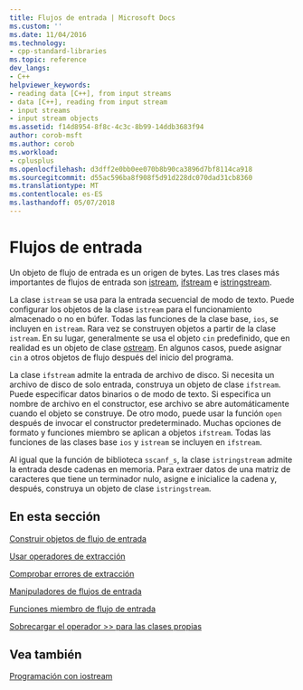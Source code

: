 ```yaml
---
title: Flujos de entrada | Microsoft Docs
ms.custom: ''
ms.date: 11/04/2016
ms.technology:
- cpp-standard-libraries
ms.topic: reference
dev_langs:
- C++
helpviewer_keywords:
- reading data [C++], from input streams
- data [C++], reading from input stream
- input streams
- input stream objects
ms.assetid: f14d8954-8f8c-4c3c-8b99-14ddb3683f94
author: corob-msft
ms.author: corob
ms.workload:
- cplusplus
ms.openlocfilehash: d3dff2e0bb0ee070b8b90ca3896d7bf8114ca918
ms.sourcegitcommit: d55ac596ba8f908f5d91d228dc070dad31cb8360
ms.translationtype: MT
ms.contentlocale: es-ES
ms.lasthandoff: 05/07/2018
---
```

# <a name="input-streams"></a>Flujos de entrada

Un objeto de flujo de entrada es un origen de bytes. Las tres clases más importantes de flujos de entrada son [istream](../standard-library/basic-istream-class.md), [ifstream](../standard-library/basic-ifstream-class.md) e [istringstream](../standard-library/basic-istringstream-class.md).

La clase `istream` se usa para la entrada secuencial de modo de texto. Puede configurar los objetos de la clase `istream` para el funcionamiento almacenado o no en búfer. Todas las funciones de la clase base, `ios`, se incluyen en `istream`. Rara vez se construyen objetos a partir de la clase `istream`. En su lugar, generalmente se usa el objeto `cin` predefinido, que en realidad es un objeto de clase [ostream](../standard-library/basic-ostream-class.md). En algunos casos, puede asignar `cin` a otros objetos de flujo después del inicio del programa.

La clase `ifstream` admite la entrada de archivo de disco. Si necesita un archivo de disco de solo entrada, construya un objeto de clase `ifstream`. Puede especificar datos binarios o de modo de texto. Si especifica un nombre de archivo en el constructor, ese archivo se abre automáticamente cuando el objeto se construye. De otro modo, puede usar la función `open` después de invocar el constructor predeterminado. Muchas opciones de formato y funciones miembro se aplican a objetos `ifstream`. Todas las funciones de las clases base `ios` y `istream` se incluyen en `ifstream`.

Al igual que la función de biblioteca `sscanf_s`, la clase `istringstream` admite la entrada desde cadenas en memoria. Para extraer datos de una matriz de caracteres que tiene un terminador nulo, asigne e inicialice la cadena y, después, construya un objeto de clase `istringstream`.

## <a name="in-this-section"></a>En esta sección

[Construir objetos de flujo de entrada](../standard-library/constructing-input-stream-objects.md)

[Usar operadores de extracción](../standard-library/using-extraction-operators.md)

[Comprobar errores de extracción](../standard-library/testing-for-extraction-errors.md)

[Manipuladores de flujos de entrada](../standard-library/input-stream-manipulators.md)

[Funciones miembro de flujo de entrada](../standard-library/input-stream-member-functions.md)

[Sobrecargar el operador >> para las clases propias](../standard-library/overloading-the-input-operator-for-your-own-classes.md)

## <a name="see-also"></a>Vea también

[Programación con iostream](../standard-library/iostream-programming.md)<br/>
